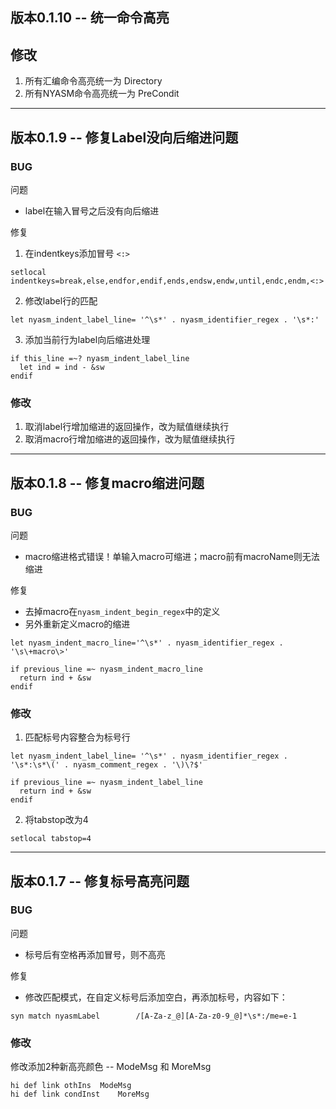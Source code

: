 ## 版本0.1.10 -- 统一命令高亮

## 修改

1. 所有汇编命令高亮统一为 Directory
2. 所有NYASM命令高亮统一为 PreCondit

---

## 版本0.1.9 -- 修复Label没向后缩进问题

### BUG

问题

- label在输入冒号之后没有向后缩进

修复

1. 在indentkeys添加冒号 `<:>`

```
setlocal indentkeys=break,else,endfor,endif,ends,endsw,endw,until,endc,endm,<:>
```

2. 修改label行的匹配

```
let nyasm_indent_label_line= '^\s*' . nyasm_identifier_regex . '\s*:'
```

3. 添加当前行为label向后缩进处理

```
if this_line =~? nyasm_indent_label_line
  let ind = ind - &sw
endif
```

### 修改

1. 取消label行增加缩进的返回操作，改为赋值继续执行
2. 取消macro行增加缩进的返回操作，改为赋值继续执行



---

## 版本0.1.8 -- 修复macro缩进问题

### BUG

问题

- macro缩进格式错误！单输入macro可缩进；macro前有macroName则无法缩进

修复

- 去掉macro在`nyasm_indent_begin_regex`中的定义
- 另外重新定义macro的缩进

```
let nyasm_indent_macro_line='^\s*' . nyasm_identifier_regex . '\s\+macro\>'

if previous_line =~ nyasm_indent_macro_line
  return ind + &sw
endif

```

### 修改

1. 匹配标号内容整合为标号行

```
let nyasm_indent_label_line= '^\s*' . nyasm_identifier_regex . '\s*:\s*\(' . nyasm_comment_regex . '\)\?$'

if previous_line =~ nyasm_indent_label_line
  return ind + &sw
endif

```

2. 将tabstop改为4

```
setlocal tabstop=4
```

---

## 版本0.1.7 -- 修复标号高亮问题
### BUG

问题

- 标号后有空格再添加冒号，则不高亮

修复

- 修改匹配模式，在自定义标号后添加空白，再添加标号，内容如下：

```vim
syn match nyasmLabel		/[A-Za-z_@][A-Za-z0-9_@]*\s*:/me=e-1
```

### 修改

修改添加2种新高亮颜色 -- ModeMsg 和 MoreMsg

```
hi def link othIns	ModeMsg
hi def link condInst	MoreMsg
```


